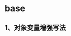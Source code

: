 <!--
 * @Author: your name
 * @Date: 2020-04-13 14:23:44
 * @LastEditTime: 2020-04-13 15:32:34
 * @LastEditors: Please set LastEditors
 * @Description: In User Settings Edit
 * @FilePath: \VueLearnc:\Users\11346\OneDrive\笔记\JsMD\ES6语法\base.md
 -->

# base

## 1、对象变量增强写法

```js


```